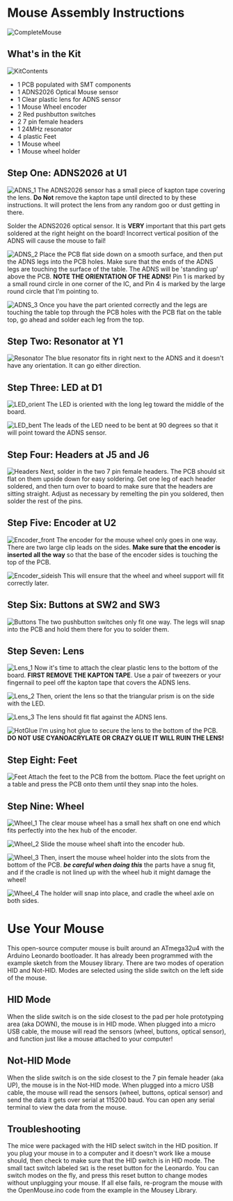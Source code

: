 # Mouse Assembly Instructions

![CompleteMouse](images/mouseProduction.jpg)

## What's in the Kit

![KitContents](images/MouseParts-_0000-parts.jpg)

* 1 PCB populated with SMT components
* 1 ADNS2026 Optical Mouse sensor
* 1 Clear plastic lens for ADNS sensor
* 1 Mouse Wheel encoder
* 2 Red pushbutton switches
* 2 7 pin female headers
* 1 24MHz resonator
* 4 plastic Feet
* 1 Mouse wheel
* 1 Mouse wheel holder


## Step One: ADNS2026 at U1
![ADNS_1](images/MouseParts-_0011_01.jpg)
The ADNS2026 sensor has a small piece of kapton tape covering the lens. **Do Not** remove the kapton tape until directed to by these instructions. It will protect the lens from any random goo or dust getting in there.

Solder the ADNS2026 optical sensor. It is **VERY** important that this part gets soldered at the right height on the board! Incorrect vertical position of the ADNS will cause the mouse to fail!


![ADNS_2](images/MouseParts-_0010_02better.jpg)
Place the PCB flat side down on a smooth surface, and then put the ADNS legs into the PCB holes. Make sure that the ends of the ADNS legs are touching the surface of the table. The ADNS will be 'standing up' above the PCB. **NOTE THE ORIENTATION OF THE ADNS!** Pin 1 is marked by a small round circle in one corner of the IC, and Pin 4 is marked by the large round circle that I'm pointing to.


![ADNS_3](images/MouseParts-_0008_05.jpg)
Once you have the part oriented correctly and the legs are touching the table top through the PCB holes with the PCB flat on the table top, go ahead and solder each leg from the top.


## Step Two: Resonator at Y1
![Resonator](images/MouseParts-_0006_07-withResonator.jpg)
The blue resonator fits in right next to the ADNS and it doesn't have any orientation. It can go either direction.


## Step Three: LED at D1
![LED_orient](images/MouseParts-_0003_10.jpg)
The LED is oriented with the long leg toward the middle of the board.


![LED_bent](images/MouseParts-_0041_12-yep.jpg)
 The leads of the LED need to be bent at 90 degrees so that it will point toward the ADNS sensor.


## Step Four: Headers at J5 and J6
![Headers](images/MouseParts-_0044_15.jpg)
Next, solder in the two 7 pin female headers. The PCB should sit flat on them upside down for easy soldering. Get one leg of each header soldered, and then turn over to board to make sure that the headers are sitting straight. Adjust as necessary by remelting the pin you soldered, then solder the rest of the pins.


## Step Five: Encoder at U2
![Encoder_front](images/MouseParts-_0028_20.jpg)
The encoder for the mouse wheel only goes in one way. There are two large clip leads on the sides. **Make sure that the encoder is inserted all the way** so that the base of the encoder sides is touching the top of the PCB.


![Encoder_sideish](images/MouseParts-_0027_21.jpg)
This will ensure that the wheel and wheel support will fit correctly later.

## Step Six: Buttons at SW2 and SW3
![Buttons](images/MouseParts-_0026_23.jpg)
The two pushbutton switches only fit one way. The legs will snap into the PCB and hold them there for you to solder them.

## Step Seven: Lens
![Lens_1](images/MouseParts-_0024_27.jpg)
Now it's time to attach the clear plastic lens to the bottom of the board. **FIRST REMOVE THE KAPTON TAPE**. Use a pair of tweezers or your fingernail to peel off the kapton tape that covers the ADNS lens.


![Lens_2](images/MouseParts-_0023_28.jpg)
Then, orient the lens so that the triangular prism is on the side with the LED.


![Lens_3](images/MouseParts-_0022_29.jpg)
The lens should fit flat against the ADNS lens.


![HotGlue](images/MouseParts-_0031_30.jpg)
I'm using hot glue to secure the lens to the bottom of the PCB. **DO NOT USE CYANOACRYLATE OR CRAZY GLUE IT WILL RUIN THE LENS!**


## Step Eight: Feet
![Feet](images/MouseParts-_0019_33.jpg)
Attach the feet to the PCB from the bottom. Place the feet upright on a table and press the PCB onto them until they snap into the holes.


## Step Nine: Wheel
![Wheel_1](images/MouseParts-_0017_35.jpg)
The clear mouse wheel has a small hex shaft on one end which fits perfectly into the hex hub of the encoder.

![Wheel_2](images/MouseParts-_0015_37.jpg)
Slide the mouse wheel shaft into the encoder hub.


![Wheel_3](images/MouseParts-_0014_38.jpg)
Then, insert the mouse wheel holder into the slots from the bottom of the PCB. ***be careful when doing this*** the parts have a snug fit, and if the cradle is not lined up with the wheel hub it might damage the wheel!


![Wheel_4](images/MouseParts-_0012_40.jpg)
The holder will snap into place, and cradle the wheel axle on both sides.

# Use Your Mouse
This open-source computer mouse is built around an ATmega32u4 with the Arduino Leonardo bootloader. It has already been programmed with the example sketch from the Mousey library. There are two modes of operation HID and Not-HID. Modes are selected using the slide switch on the left side of the mouse.

## HID Mode
When the slide switch is on the side closest to the pad per hole prototyping area (aka DOWN), the mouse is in HID mode. When plugged into a micro USB cable, the mouse will read the sensors (wheel, buttons, optical sensor), and function just like a mouse attached to your computer!

## Not-HID Mode
When the slide switch is on the side closest to the 7 pin female header (aka UP), the mouse is in the Not-HID mode. When plugged into a micro USB cable, the mouse will read the sensors (wheel, buttons, optical sensor) and send the data it gets over serial at 115200 baud. You can open any serial terminal to view the data from the mouse.

## Troubleshooting
The mice were packaged with the HID select switch in the HID position. If you plug your mouse in to a computer and it doesn't work like a mouse should, then check to make sure that the HID switch is in HID mode. The small tact switch labeled `SW1` is the reset button for the Leonardo. You can switch modes on the fly, and press this reset button to change modes without unplugging your mouse. If all else fails, re-program the mouse with the OpenMouse.ino code from the example in the Mousey Library.
